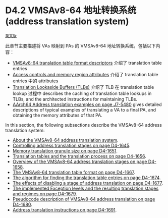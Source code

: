 # D4.2 VMSAv8-64 地址转换系统 (address translation system)

[`英文版`](../../zh/chapter_d4/d42_the_vmsav8-64_address_translation_system.html)

此章节主要描述将 VAs 映射到 PAs 的 VMSAv8-64 地址转换系统，包括以下内容：

 * [VMSAv8-64 translation table format descriptors](#) 介绍了 translation table entries
 * [Access controls and memory region attributes](#) 介绍了 translation table entries 中的 attributes
 * [Translation Lookaside Buffers (TLBs)](#) 介绍了 TLB 在 translation table lookup 过程中 describes the caching of translation table lookups in TLBs, and the architected instructions for maintaining TLBs.
 * [AArch64 Address translation examples on page J7-5480](#) gives detailed descriptions of typical examples of translating a VA to a final PA, and obtaining the memory attributes of that PA.

In this section, the following subsections describe the VMSAv8-64 address translation system:
 * [About the VMSAv8-64 address translation system](#).
 * [Controlling address translation stages on page D4-1645](#).
 * [Memory translation granule size on page D4-1651](#).
 * [Translation tables and the translation process on page D4-1656](#).
 * [Overview of the VMSAv8-64 address translation stages on page D4-1658](#).
 * [The VMSAv8-64 translation table format on page D4-1667](#).
 * [The algorithm for finding the translation table entries on page D4-1674](#).
 * [The effects of disabling a stage of address translation on page D4-1677](#).
 * [The implemented Exception levels and the resulting translation stages and regimes on page D4-1679](#).
 * [Pseudocode description of VMSAv8-64 address translation on page D4-1680](#).
 * [Address translation instructions on page D4-1691](#).
